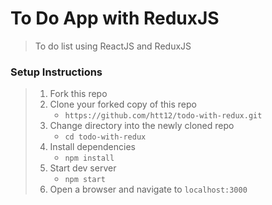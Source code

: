 # To Do App with ReduxJS

> To do list using ReactJS and ReduxJS

### Setup Instructions

> 1. Fork this repo
> 1. Clone your forked copy of this repo
>    - `https://github.com/htt12/todo-with-redux.git`
> 1. Change directory into the newly cloned repo
>    - `cd todo-with-redux`
> 1. Install dependencies 
>    - `npm install`
> 1. Start dev server
>    - `npm start`
> 1. Open a browser and navigate to `localhost:3000` 
